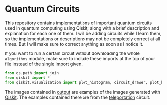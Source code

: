 # Quantum Circuits
This repository contains implementations of important quantum circuits used in quantum computing using Qiskit; along with a brief description and explanation for each one of them. I will be adding circuits while I learn them, so the implementations or descriptions may not be completely correct at all times. But I will make sure to correct anything as soon as I notice it. 

If you want to run a certain circuit without downloading the whole `algorithms` module, make sure to include these imports at the top of your file instead of the single import given.
```python
from os.path import join
from qiskit import *
from qiskit.visualization import plot_histogram, circuit_drawer, plot_bloch_multivector
```

The images contained in [output](/output) are examples of the images generated with [Qiskit](https://qiskit.org). The examples contained there are from the [teleportation](/algorithms/teleportation/teleportation.py) circuit.